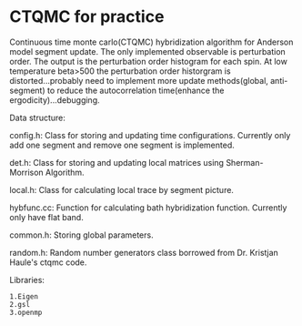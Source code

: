 # CTQMC for practice
Continuous time monte carlo(CTQMC) hybridization algorithm for Anderson model segment update. The only implemented observable is perturbation order. The output is the perturbation order histogram for each spin. At low temperature beta>500 the perturbation order historgram is distorted...probably need to implement more update methods(global, anti-segment) to reduce the autocorrelation time(enhance the ergodicity)...debugging. 

Data structure:

config.h: Class for storing and updating time configurations. Currently only add one segment and remove one segment is implemented.

det.h: Class for storing and updating local matrices using Sherman-Morrison Algorithm.

local.h: Class for calculating local trace by segment picture.

hybfunc.cc: Function for calculating bath hybridization function. Currently only have flat band.

common.h: Storing global parameters.

random.h: Random number generators class borrowed from Dr. Kristjan Haule's ctqmc code.

Libraries:

    1.Eigen
    2.gsl
    3.openmp

